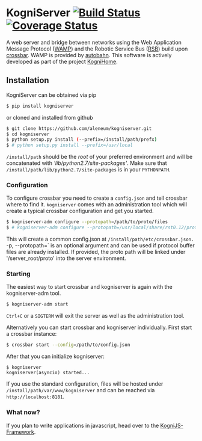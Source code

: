 # KogniServer [![Build Status](https://travis-ci.org/aleneum/kogniserver.svg?branch=master)](https://travis-ci.org/aleneum/kogniserver) [![Coverage Status](https://coveralls.io/repos/github/aleneum/kogniserver/badge.svg?branch=master)](https://coveralls.io/github/aleneum/kogniserver?branch=master)

A web server and bridge between networks using the Web Application Message Protocol ([WAMP](http://wamp-proto.org/)) and the Robotic Service Bus ([RSB](https://code.cor-lab.org/projects/rsb)) build upon [crossbar](http://crossbar.io/).
WAMP is provided by [autobahn](http://autobahn.ws/). This software is actively developed as part of the project [KogniHome](http://www.kognihome.de).


## Installation

KogniServer can be obtained via pip

```bash
$ pip install kogniserver
```

or cloned and installed from github

```bash
$ git clone https://github.com/aleneum/kogniserver.git
$ cd kogniserver
$ python setup.py install (--prefix=/install/path/prefx)
$ # python setup.py install --prefix=/usr/local
```

`/install/path` should be the *root* of your preferred environment and will be concatenated with *'lib/python2.7/site-packages'*. Make sure that `/install/path/lib/python2.7/site-packages` is in your `PYTHONPATH`.


### Configuration

To configure crossbar you need to create a `config.json` and tell crossbar where to find it. `kogniserver` comes with an administration tool which will create a typical crossbar configuration and get you started.

```bash
$ kogniserver-adm configure --protopath=/path/to/proto/files
$ # kogniserver-adm configure --protopath=/usr/local/share/rst0.12/proto
```

This will create a common config.json at `/install/path/etc/crossbar.json.
`-p, --protopath=` is an optional argument and can be used if protocol buffer files are already installed.
 If provided, the proto path will be linked under '/server_root/proto' into the server environment.


### Starting

The easiest way to start crossbar and kogniserver is again with the kogniserver-adm tool.

```bash
$ kogniserver-adm start
```

`Ctrl+C` or a `SIGTERM` will exit the server as well as the administration tool.

Alternatively you can start crossbar and kogniserver individually. First start a crossbar instance:

```bash
$ crossbar start --config=/path/to/config.json
```

After that you can initialize kogniserver:

```
$ kogniserver
kogniserver(asyncio) started...
```

If you use the standard configuration, files will be hosted under `/install/path/var/www/kogniserver` and can be reached via
`http://localhost:8181`.

### What now?

If you plan to write applications in javascript, head over to the [KogniJS-Framework](http://github.com/aleneum/kognijs-rsb).
